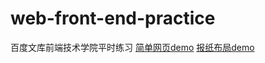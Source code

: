 # web-front-end-practice
百度文库前端技术学院平时练习
 [简单网页demo](http://githgub.github.io/web-front-end-practice/layout/page/practice.html)
 [报纸布局demo](http://githgub.github.io/web-front-end-practice/layout/page、newspaper.html)
